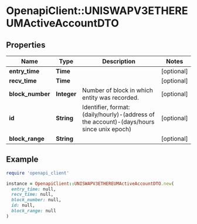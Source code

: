 # OpenapiClient::UNISWAPV3ETHEREUMActiveAccountDTO

## Properties

| Name | Type | Description | Notes |
| ---- | ---- | ----------- | ----- |
| **entry_time** | **Time** |  | [optional] |
| **recv_time** | **Time** |  | [optional] |
| **block_number** | **Integer** | Number of block in which entity was recorded. | [optional] |
| **id** | **String** | Identifier, format: (daily/hourly)-(address of the account)-(days/hours since unix epoch) | [optional] |
| **block_range** | **String** |  | [optional] |

## Example

```ruby
require 'openapi_client'

instance = OpenapiClient::UNISWAPV3ETHEREUMActiveAccountDTO.new(
  entry_time: null,
  recv_time: null,
  block_number: null,
  id: null,
  block_range: null
)
```

